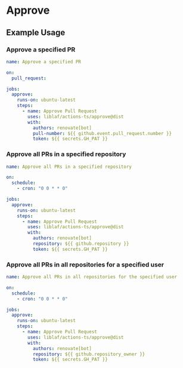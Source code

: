 # Approve

## Example Usage

### Approve a specified PR

```yaml
name: Approve a specified PR

on:
  pull_request:

jobs:
  approve:
    runs-on: ubuntu-latest
    steps:
      - name: Approve Pull Request
        uses: liblaf/actions-ts/approve@dist
        with:
          authors: renovate[bot]
          pull-number: ${{ github.event.pull_request.number }}
          token: ${{ secrets.GH_PAT }}
```

### Approve all PRs in a specified repository

```yaml
name: Approve all PRs in a specified repository

on:
  schedule:
    - cron: "0 0 * * 0"

jobs:
  approve:
    runs-on: ubuntu-latest
    steps:
      - name: Approve Pull Request
        uses: liblaf/actions-ts/approve@dist
        with:
          authors: renovate[bot]
          repository: ${{ github.repository }}
          token: ${{ secrets.GH_PAT }}
```

### Approve all PRs in all repositories for a specified user

```yaml
name: Approve all PRs in all repositories for the specified user

on:
  schedule:
    - cron: "0 0 * * 0"

jobs:
  approve:
    runs-on: ubuntu-latest
    steps:
      - name: Approve Pull Request
        uses: liblaf/actions-ts/approve@dist
        with:
          authors: renovate[bot]
          repository: ${{ github.repository_owner }}
          token: ${{ secrets.GH_PAT }}
```
